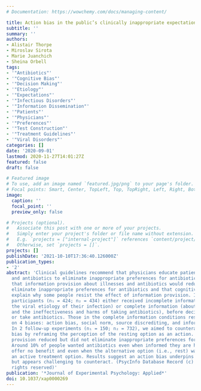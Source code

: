 ```yaml
---
# Documentation: https://wowchemy.com/docs/managing-content/

title: Action bias in the public’s clinically inappropriate expectations for antibiotics
subtitle: ''
summary: ''
authors:
- Alistair Thorpe
- Miroslav Sirota
- Marie Juanchich
- Sheina Orbell
tags:
- '"Antibiotics"'
- '"Cognitive Bias"'
- '"Decision Making"'
- '"Etiology"'
- '"Expectations"'
- '"Infectious Disorders"'
- '"Information Dissemination"'
- '"Patients"'
- '"Physicians"'
- '"Preferences"'
- '"Test Construction"'
- '"Treatment Guidelines"'
- '"Viral Disorders"'
categories: []
date: '2020-09-01'
lastmod: 2020-11-27T14:01:27Z
featured: false
draft: false

# Featured image
# To use, add an image named `featured.jpg/png` to your page's folder.
# Focal points: Smart, Center, TopLeft, Top, TopRight, Left, Right, BottomLeft, Bottom, BottomRight.
image:
  caption: ''
  focal_point: ''
  preview_only: false

# Projects (optional).
#   Associate this post with one or more of your projects.
#   Simply enter your project's folder or file name without extension.
#   E.g. `projects = ["internal-project"]` references `content/project/deep-learning/index.md`.
#   Otherwise, set `projects = []`.
projects: []
publishDate: '2021-10-10T17:36:40.126000Z'
publication_types:
- '2'
abstract: 'Clinical guidelines recommend that physicians educate patients about illnesses
  and antibiotics to eliminate inappropriate preferences for antibiotics. We expected
  that information provision about illnesses and antibiotics would reduce but not
  eliminate inappropriate preferences for antibiotics and that cognitive biases could
  explain why some people resist the effect of information provision. In 2 experiments,
  participants (n₁ = 424; n₂ = 434) either received incomplete information (about
  the viral etiology of their infection) or complete information (about viral etiology
  and the ineffectiveness and harms of taking antibiotics), before deciding to rest
  or take antibiotics. Those in the complete information conditions responded to items
  on 4 biases: action bias, social norm, source discrediting, and information neglect.
  In 2 follow-up experiments (n₁ = 150; n₂ = 732), we aimed to counteract the action
  bias by reframing the perception of the resting option as an action. Complete information
  provision reduced but did not eliminate inappropriate preferences for antibiotics.
  Around 10% of people wanted antibiotics even when informed they are harmful and
  offer no benefit and even when the alternative option (i.e., rest) was framed as
  an active treatment option. Results suggest an action bias underpins this preference
  but appears challenging to counteract. (PsycInfo Database Record (c) 2020 APA, all
  rights reserved)'
publication: '*Journal of Experimental Psychology: Applied*'
doi: 10.1037/xap0000269
---
```

